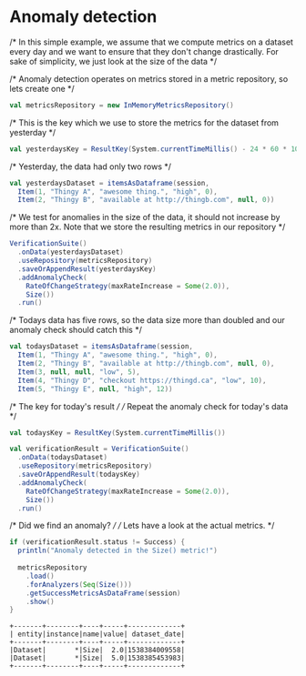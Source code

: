 # Anomaly detection

/* In this simple example, we assume that we compute metrics on a dataset every day and we want
to ensure that they don't change drastically. For sake of simplicity, we just look at the
size of the data */

/* Anomaly detection operates on metrics stored in a metric repository, so lets create one */
```scala
val metricsRepository = new InMemoryMetricsRepository()
```

/* This is the key which we use to store the metrics for the dataset from yesterday */
```scala
val yesterdaysKey = ResultKey(System.currentTimeMillis() - 24 * 60 * 1000)
```

/* Yesterday, the data had only two rows */
```scala
val yesterdaysDataset = itemsAsDataframe(session,
  Item(1, "Thingy A", "awesome thing.", "high", 0),
  Item(2, "Thingy B", "available at http://thingb.com", null, 0))
```

/* We test for anomalies in the size of the data, it should not increase by more than 2x. Note
that we store the resulting metrics in our repository */
```scala
VerificationSuite()
  .onData(yesterdaysDataset)
  .useRepository(metricsRepository)
  .saveOrAppendResult(yesterdaysKey)
  .addAnomalyCheck(
    RateOfChangeStrategy(maxRateIncrease = Some(2.0)),
    Size())
  .run()
```  

/* Todays data has five rows, so the data size more than doubled and our anomaly check should
catch this */
```scala
val todaysDataset = itemsAsDataframe(session,
  Item(1, "Thingy A", "awesome thing.", "high", 0),
  Item(2, "Thingy B", "available at http://thingb.com", null, 0),
  Item(3, null, null, "low", 5),
  Item(4, "Thingy D", "checkout https://thingd.ca", "low", 10),
  Item(5, "Thingy E", null, "high", 12))
```

/* The key for today's result */
/* Repeat the anomaly check for today's data */
```scala
val todaysKey = ResultKey(System.currentTimeMillis())

val verificationResult = VerificationSuite()
  .onData(todaysDataset)
  .useRepository(metricsRepository)
  .saveOrAppendResult(todaysKey)
  .addAnomalyCheck(
    RateOfChangeStrategy(maxRateIncrease = Some(2.0)),
    Size())
  .run()
```

/* Did we find an anomaly? */ /* Lets have a look at the actual metrics. */
```scala
if (verificationResult.status != Success) {
  println("Anomaly detected in the Size() metric!")
  
  metricsRepository
    .load()
    .forAnalyzers(Seq(Size()))
    .getSuccessMetricsAsDataFrame(session)
    .show()
}
```

```
+-------+--------+----+-----+-------------+
| entity|instance|name|value| dataset_date|
+-------+--------+----+-----+-------------+
|Dataset|       *|Size|  2.0|1538384009558|
|Dataset|       *|Size|  5.0|1538385453983|
+-------+--------+----+-----+-------------+
```
